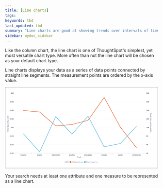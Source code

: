 ```yaml
---
title: [Line charts]
tags:
keywords: tbd
last_updated: tbd
summary: "Line charts are good at showing trends over intervals of time."
sidebar: mydoc_sidebar
---
```

Like the column chart, the line chart is one of ThoughtSpot's simplest, yet most versatile chart type. More often than not the line chart will be chosen as your default chart type.

Line charts displays your data as a series of data points connected by straight line segments. The measurement points are ordered by the x-axis value. 

 ![](/pages/images/line_chart_example.png "Line chart example")

Your search needs at least one attribute and one measure to be represented as a line chart.
